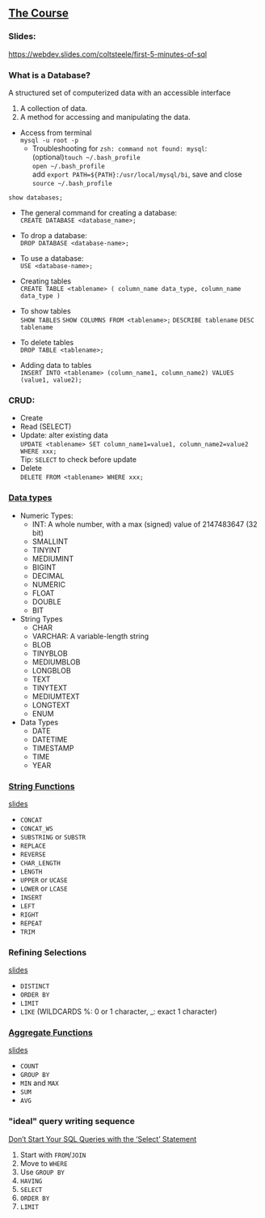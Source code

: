 ## [The Course](https://www.udemy.com/course/the-ultimate-mysql-bootcamp-go-from-sql-beginner-to-expert/)

### Slides:
https://webdev.slides.com/coltsteele/first-5-minutes-of-sql

### What is a Database?
A structured set of computerized data with an accessible interface  
1. A collection of data.
2. A method for accessing and manipulating the data. 

- Access from terminal  
`mysql -u root -p`  
  - Troubleshooting for `zsh: command not found: mysql`:  
    (optional)`touch ~/.bash_profile`  
  `open ~/.bash_profile`  
  add `export PATH=${PATH}:/usr/local/mysql/bi`, save and close  
  `source ~/.bash_profile`

`show databases;`

- The general command for creating a database:  
`CREATE DATABASE <database_name>;`

- To drop a database:  
`DROP DATABASE <database-name>;`

- To use a database:  
`USE <database-name>;`

- Creating tables  
`CREATE TABLE <tablename>
   (
      column_name data_type,
      column_name data_type
   )`

- To show tables  
`SHOW TABLES`
`SHOW COLUMNS FROM <tablename>;`
`DESCRIBE tablename`
`DESC tablename`

- To delete tables  
`DROP TABLE <tablename>;`

- Adding data to tables  
`INSERT INTO <tablename> (column_name1, column_name2) VALUES (value1, value2);`

### CRUD:  
- Create  
- Read  (SELECT)
- Update: alter existing data  
  `UPDATE <tablename> SET column_name1=value1, column_name2=value2 WHERE xxx;`  
  Tip: `SELECT` to check before update
- Delete  
  `DELETE FROM <tablename> WHERE xxx;`


### [Data types](https://dev.mysql.com/doc/refman/8.0/en/data-types.html)
- Numeric Types:
   - INT: A whole number, with a max (signed) value of 2147483647 (32 bit)
   - SMALLINT
   - TINYINT
   - MEDIUMINT
   - BIGINT
   - DECIMAL
   - NUMERIC
   - FLOAT
   - DOUBLE
   - BIT
- String Types
   - CHAR
   - VARCHAR: A variable-length string
   - BLOB
   - TINYBLOB
   - MEDIUMBLOB
   - LONGBLOB
   - TEXT
   - TINYTEXT
   - MEDIUMTEXT
   - LONGTEXT
   - ENUM
- Data Types
   - DATE
   - DATETIME
   - TIMESTAMP
   - TIME
   - YEAR

### [String Functions](https://dev.mysql.com/doc/refman/8.0/en/string-functions.html)
[slides](https://webdev.slides.com/coltsteele/mysql-refining-selections)
- `CONCAT`
- `CONCAT_WS`
- `SUBSTRING` or `SUBSTR`
- `REPLACE`
- `REVERSE`
- `CHAR_LENGTH`
- `LENGTH`
- `UPPER` or `UCASE`
- `LOWER` or `LCASE`
- `INSERT`
- `LEFT`
- `RIGHT`
- `REPEAT`
- `TRIM`

### Refining Selections
[slides](https://webdev.slides.com/coltsteele/mysql-refining-selections#/42)
- `DISTINCT`
- `ORDER BY`
- `LIMIT`
- `LIKE` (WILDCARDS %: 0 or 1 character, _: exact 1 character)

### [Aggregate Functions](https://dev.mysql.com/doc/refman/8.0/en/aggregate-functions.html)
[slides](https://webdev.slides.com/coltsteele/mysql-refining-selections#/80)
- `COUNT`
- `GROUP BY`
- `MIN` and `MAX`
- `SUM`
- `AVG`

### "ideal" query writing sequence 
[Don’t Start Your SQL Queries with the ‘Select’ Statement](https://towardsdatascience.com/dont-start-your-sql-queries-with-select-clause-d30fa1b701f6)
1. Start with `FROM`/`JOIN`
2. Move to `WHERE`
3. Use `GROUP BY`
4. `HAVING`
5. `SELECT`
6. `ORDER BY`
7. `LIMIT`